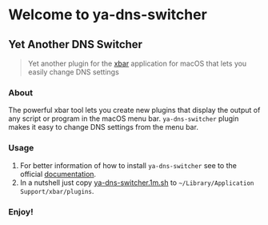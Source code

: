 # Welcome to ya-dns-switcher
## Yet Another DNS Switcher
> Yet another plugin for the [xbar](https://xbarapp.com/) application for macOS that lets you easily change DNS settings

### About
The powerful xbar tool lets you create new plugins that display the output of any script or program in the macOS menu bar.
`ya-dns-switcher` plugin makes it easy to change DNS settings from the menu bar.

### Usage
1. For better information of how to install `ya-dns-switcher` see to the official [documentation](https://github.com/matryer/xbar#installing-plugins).
2. In a nutshell just copy [ya-dns-switcher.1m.sh](ya-dns-switcher.1m.sh) to `~/Library/Application Support/xbar/plugins`.

### Enjoy!

